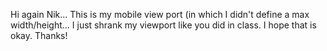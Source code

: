 Hi again Nik... This is my mobile view port (in which I didn't define a max width/height... I just shrank my viewport like you did in class. I hope that is okay. Thanks!
